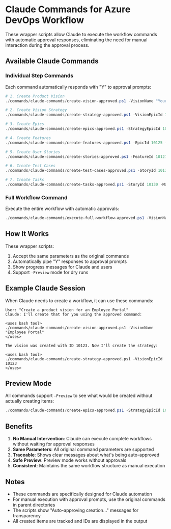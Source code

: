 # Claude Commands for Azure DevOps Workflow

These wrapper scripts allow Claude to execute the workflow commands with automatic approval responses, eliminating the need for manual interaction during the approval process.

## Available Claude Commands

### Individual Step Commands

Each command automatically responds with "Y" to approval prompts:

```powershell
# 1. Create Product Vision
./commands/claude-commands/create-vision-approved.ps1 -VisionName "Your Product"

# 2. Create Vision Strategy
./commands/claude-commands/create-strategy-approved.ps1 -VisionEpicId 10123

# 3. Create Epics
./commands/claude-commands/create-epics-approved.ps1 -StrategyEpicId 10124 -MaxEpics 3

# 4. Create Features
./commands/claude-commands/create-features-approved.ps1 -EpicId 10125 -MaxFeatures 5

# 5. Create User Stories
./commands/claude-commands/create-stories-approved.ps1 -FeatureId 10127 -MaxStories 3

# 6. Create Test Cases
./commands/claude-commands/create-test-cases-approved.ps1 -StoryId 10130 -MaxTestCases 6

# 7. Create Tasks
./commands/claude-commands/create-tasks-approved.ps1 -StoryId 10130 -MaxTasks 6
```

### Full Workflow Command

Execute the entire workflow with automatic approvals:

```powershell
./commands/claude-commands/execute-full-workflow-approved.ps1 -VisionName "New Product" -MaxEpics 2 -MaxFeatures 3 -MaxStories 2
```

## How It Works

These wrapper scripts:
1. Accept the same parameters as the original commands
2. Automatically pipe "Y" responses to approval prompts
3. Show progress messages for Claude and users
4. Support `-Preview` mode for dry runs

## Example Claude Session

When Claude needs to create a workflow, it can use these commands:

```
User: "Create a product vision for an Employee Portal"
Claude: I'll create that for you using the approved command:

<uses bash tool>
./commands/claude-commands/create-vision-approved.ps1 -VisionName "Employee Portal"
</uses>

The vision was created with ID 10123. Now I'll create the strategy:

<uses bash tool>
./commands/claude-commands/create-strategy-approved.ps1 -VisionEpicId 10123
</uses>
```

## Preview Mode

All commands support `-Preview` to see what would be created without actually creating items:

```powershell
./commands/claude-commands/create-epics-approved.ps1 -StrategyEpicId 10124 -MaxEpics 3 -Preview
```

## Benefits

1. **No Manual Intervention**: Claude can execute complete workflows without waiting for approval responses
2. **Same Parameters**: All original command parameters are supported
3. **Traceable**: Shows clear messages about what's being auto-approved
4. **Safe Preview**: Preview mode works without approvals
5. **Consistent**: Maintains the same workflow structure as manual execution

## Notes

- These commands are specifically designed for Claude automation
- For manual execution with approval prompts, use the original commands in parent directories
- The scripts show "Auto-approving creation..." messages for transparency
- All created items are tracked and IDs are displayed in the output